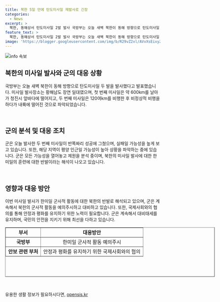 ```yaml
---
title: 북한 5일 만에 탄도미사일 재발사로 긴장
categories:
  - News
excerpt: >
  북한, 동해상서 탄도미사일 2발 발사 국방부는 오늘 새벽 북한이 동해 방향으로 탄도미사일 2발 발사했다고 밝혔다. 첫 번째 미사일은 600km를 비행한 것으로 판단되며, 화성-11형일 가능성이 높다. 군은 이번 발사도 실패로 보고 있으며, 두 번째 미사일은 120여km를 비행한 후 내륙에 떨어지는 등 이상한 양상을 보였다. 해당 도발은 한미일의 훈련에 대한 반발로 해석되고 있다.
feature_text: >
  북한, 동해상서 탄도미사일 2발 발사 국방부는 오늘 새벽 북한이 동해 방향으로 탄도미사일 2발 발사했다고 밝혔다. 첫 번째 미사일은 600km를 비행한 것으로 판단되며, 화성-11형일 가능성이 높다. 군은 이번 발사도 실패로 보고 있으며, 두 번째 미사일은 120여km를 비행한 후 내륙에 떨어지는 등 이상한 양상을 보였다. 해당 도발은 한미일의 훈련에 대한 반발로 해석되고 있다.
image: 'https://blogger.googleusercontent.com/img/b/R29vZ2xl/AVvXsEixyZcFfHzMRdzZMjFBmAUKJYCLCGyLL1o632UiGVXcaFdKo_bkvkuCioo0uUKlGfBVcT3P84aROyZIXSBEx3Aw5nCQ3pTgDom1WDC4m8eifvWiAmWEEVb4x6G_l8C0QH225ldMjyaFvpxGEBGNO37VmDTDMHGhJPq73UglMfDca1-0aw/s1600/blogspot.png'
---
```


<p><img src="https://blogger.googleusercontent.com/img/b/R29vZ2xl/AVvXsEixyZcFfHzMRdzZMjFBmAUKJYCLCGyLL1o632UiGVXcaFdKo_bkvkuCioo0uUKlGfBVcT3P84aROyZIXSBEx3Aw5nCQ3pTgDom1WDC4m8eifvWiAmWEEVb4x6G_l8C0QH225ldMjyaFvpxGEBGNO37VmDTDMHGhJPq73UglMfDca1-0aw/s1600/blogspot.png" alt="info 속보" /></p>

<h2 data-ke-size="size26">북한의 미사일 발사와 군의 대응 상황</h2>

<p>국방부는 오늘 새벽 북한이 동해 방향으로 탄도미사일 두 발을 발사했다고 발표했습니다. 미사일 발사장소는 황해남도 장연 일대였으며, 첫 번째 미사일은 약 600km를 날아가 청진시 앞바다에 떨어지고, 두 번째 미사일은 120여km를 비행한 후 비정상적 비행을 하다가 내륙에 떨어진 것으로 파악되었습니다.</p>

<p data-ke-size="size16">&nbsp;</p>

<h2 data-ke-size="size26">군의 분석 및 대응 조치</h2>

<p>군은 오늘 발사한 두 번째 미사일이 반쪽짜리 성공에 그쳤으며, 실패일 가능성을 높게 보고 있습니다. 또한, 해당 지역이 평양 인근일 가능성이 높아 상황을 파악하는 중에 있습니다. 군은 모든 가능성을 열어놓고 제원을 분석 중이며, 북한의 미사일 발사에 대한 한미일의 훈련에 대한 반발이라는 해석이 나오고 있습니다.</p>

<p data-ke-size="size16">&nbsp;</p>

<h2 data-ke-size="size26">영향과 대응 방안</h2>

<p>이번 미사일 발사가 한미일 군사적 활동에 대한 북한의 반발로 해석되고 있으며, 군은 계속해서 북한의 군사적 활동을 예의주시하고 대비하고 있습니다. 또한, 국제사회와의 협의를 통해 안정과 평화를 유지하기 위한 노력이 필요합니다. 군은 계속해서 대비태세를 유지하며, 국민의 안전을 지키기 위해 최선을 다하고 있습니다.</p>

<table style="width: 681px; height: 161px;" border="1">
<tbody>
<tr>
<td style="text-align: center; height: 17px;"><b>부서</b></td>
<td style="text-align: center; height: 17px;"><b>대응방안</b></td>
</tr>
<tr>
<td style="text-align: center; height: 17px;"><b>국방부</b></td>
<td style="text-align: center; height: 17px;">한미일 군사적 활동 예의주시</td>
</tr>
<tr>
<td style="text-align: center; height: 17px;"><b>안보 관련 부처</b></td>
<td style="text-align: center; height: 17px;">안정과 평화를 유지하기 위한 국제사회와의 협의</td>
</tr>
</tbody>
</table>

<p data-ke-size="size16">&nbsp;</p>
유용한 생활 정보가 필요하시다면, <a href="https://opensis.kr" rel="dofollow">opensis.kr</a>


